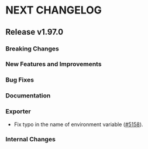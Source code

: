 # NEXT CHANGELOG

## Release v1.97.0

### Breaking Changes

### New Features and Improvements

### Bug Fixes

### Documentation

### Exporter

* Fix typo in the name of environment variable ([#5158](https://github.com/databricks/terraform-provider-databricks/pull/5158)).

### Internal Changes
